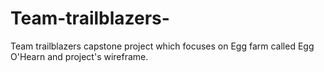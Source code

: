 # Team-trailblazers-
Team trailblazers capstone project which focuses on Egg farm called Egg O'Hearn and project's wireframe.
